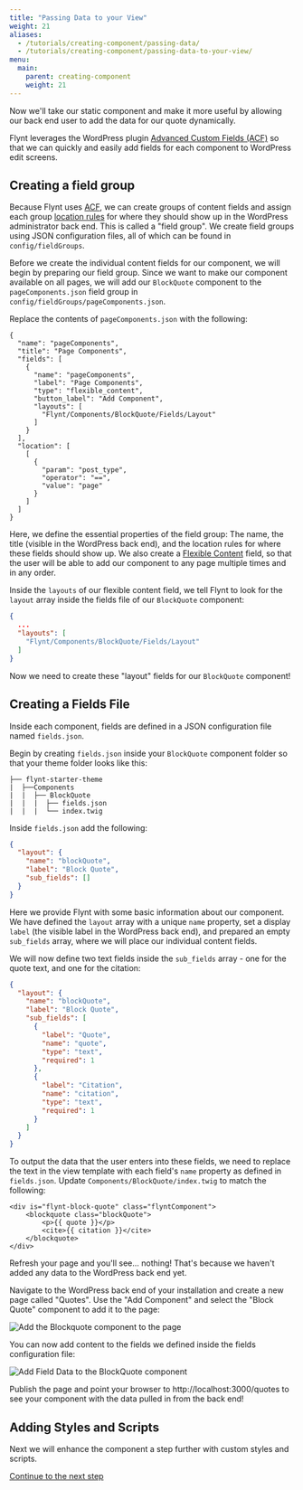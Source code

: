 ```yaml
---
title: "Passing Data to your View"
weight: 21
aliases:
  - /tutorials/creating-component/passing-data/
  - /tutorials/creating-component/passing-data-to-your-view/
menu:
  main:
    parent: creating-component
    weight: 21
---
```


Now we'll take our static component and make it more useful by allowing our back end user to add the data for our quote dynamically.

Flynt leverages the WordPress plugin [Advanced Custom Fields (ACF)](https://advancedcustomfields.com) so that we can quickly and easily add fields for each component to WordPress edit screens.

## Creating a field group

Because Flynt uses [ACF](https://www.advancedcustomfields.com), we can create groups of content fields and assign each group [location rules](https://www.advancedcustomfields.com/resources/creating-a-field-group/#location) for where they should show up in the WordPress administrator back end. This is called a "field group". We create field groups using JSON configuration files, all of which can be found in `config/fieldGroups`.

Before we create the individual content fields for our component, we will begin by preparing our field group. Since we want to make our component available on all pages, we will add our `BlockQuote` component to the `pageComponents.json` field group in `config/fieldGroups/pageComponents.json`.

Replace the contents of `pageComponents.json` with the following:

```
{
  "name": "pageComponents",
  "title": "Page Components",
  "fields": [
    {
      "name": "pageComponents",
      "label": "Page Components",
      "type": "flexible_content",
      "button_label": "Add Component",
      "layouts": [
        "Flynt/Components/BlockQuote/Fields/Layout"
      ]
    }
  ],
  "location": [
    [
      {
        "param": "post_type",
        "operator": "==",
        "value": "page"
      }
    ]
  ]
}
```
Here, we define the essential properties of the field group: The name, the title (visible in the WordPress back end), and the location rules for where these fields should show up. We also create a [Flexible Content](https://www.advancedcustomfields.com/resources/flexible-content/) field, so that the user will be able to add our component to any page multiple times and in any order.

Inside the `layouts` of our flexible content field, we tell Flynt to look for the `layout` array inside the fields file of our `BlockQuote` component:

```json
{
  ...
  "layouts": [
    "Flynt/Components/BlockQuote/Fields/Layout"
  ]
}
```

Now we need to create these "layout" fields for our `BlockQuote` component!

## Creating a Fields File

Inside each component, fields are defined in a JSON configuration file named `fields.json`.

Begin by creating `fields.json` inside your `BlockQuote` component folder so that your theme folder looks like this:

```
├── flynt-starter-theme
|  ├──Components
|  |  ├── BlockQuote
|  |  |  ├── fields.json
|  |  |  └── index.twig
```

Inside `fields.json` add the following:

```json
{
  "layout": {
    "name": "blockQuote",
    "label": "Block Quote",
    "sub_fields": []
  }
}
```

Here we provide Flynt with some basic information about our component. We have defined the `layout` array with a unique `name` property, set a display `label` (the visible label in the WordPress back end), and prepared an empty `sub_fields` array, where we will place our individual content fields.

We will now define two text fields inside the `sub_fields` array - one for the quote text, and one for the citation:

```json
{
  "layout": {
    "name": "blockQuote",
    "label": "Block Quote",
    "sub_fields": [
      {
        "label": "Quote",
        "name": "quote",
        "type": "text",
        "required": 1
      },
      {
        "label": "Citation",
        "name": "citation",
        "type": "text",
        "required": 1
      }
    ]
  }
}
```

To output the data that the user enters into these fields, we need to replace the text in the view template with each field's `name` property as defined in `fields.json`. Update `Components/BlockQuote/index.twig` to match the following:

```twig
<div is="flynt-block-quote" class="flyntComponent">
    <blockquote class="blockQuote">
        <p>{{ quote }}</p>
        <cite>{{ citation }}</cite>
    </blockquote>
</div>
```

Refresh your page and you'll see... nothing! That's because we haven't added any data to the WordPress back end yet.

Navigate to the WordPress back end of your installation and create a new page called "Quotes". Use the "Add Component" and select the "Block Quote" component to add it to the page:

![Add the Blockquote component to the page](images/tutorials/creating-component/add-component.jpg)

You can now add content to the fields we defined inside the fields configuration file:

![Add Field Data to the BlockQuote component](images/tutorials/creating-component/add-field-data.jpg)

Publish the page and point your browser to http://localhost:3000/quotes to see your component with the data pulled in from the back end!

<div class="alert alert-steps">
  <h2>Adding Styles and Scripts</h2>

  <p>Next we will enhance the component a step further with custom styles and scripts.</p>

  <p><a href="/tutorials/creating-component/adding-styles-scripts/" class="button button--primary">Continue to the next step</a></p>
</div>

